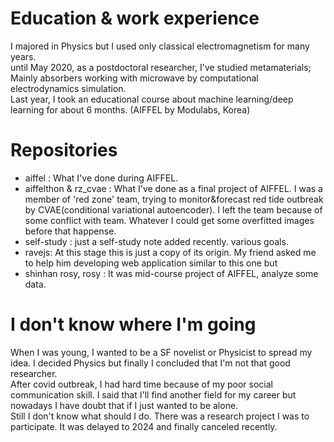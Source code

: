 # Education & work experience
I majored in Physics but I used only classical electromagnetism for many years.  
until May 2020, as a postdoctoral researcher, I've studied metamaterials; Mainly absorbers working with microwave by computational electrodynamics simulation.   
Last year, I took an educational course about machine learning/deep learning for about 6 months. (AIFFEL by Modulabs, Korea)  

# Repositories
- aiffel : What I've done during AIFFEL.
- aiffelthon & rz_cvae : What I've done as a final project of AIFFEL. I was a member of 'red zone' team, trying to monitor&forecast red tide outbreak by CVAE(conditional variational autoencoder). I left the team because of some conflict with team. Whatever I could get some overfitted images before that happense.
- self-study : just a self-study note added recently. various goals.
- ravejs: At this stage this is just a copy of its origin. My friend asked me to help him developing web application similar to this one but 
- shinhan rosy, rosy : It was mid-course project of AIFFEL, analyze some data.

# I don't know where I'm going
When I was young, I wanted to be a SF novelist or Physicist to spread my idea. I decided Physics but finally I concluded that I'm not that good researcher.  
After covid outbreak, I had hard time because of my poor social communication skill. I said that I'll find another field for my career but nowadays I have doubt that if I just wanted to be alone.   
Still I don't know what should I do. There was a research project I was to participate. It was delayed to 2024 and finally canceled recently.   
